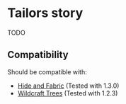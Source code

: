 # Tailors story

TODO

## Compatibility

Should be compatible with:

- [Hide and Fabric](https://mods.vintagestory.at/hideandfabric) (Tested with 1.3.0)
- [Wildcraft Trees](https://mods.vintagestory.at/wildcrafttrees) (Tested with 1.2.3)
